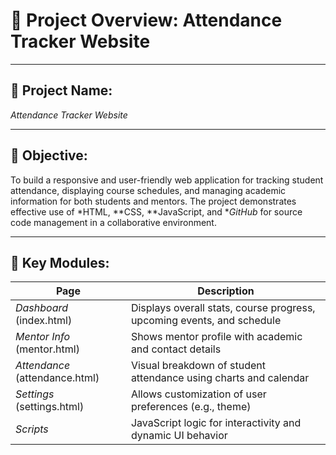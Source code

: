 # 📘 Project Overview: Attendance Tracker Website

---

## 📌 Project Name:
*Attendance Tracker Website*

---

## 🎯 Objective:

To build a responsive and user-friendly web application for tracking student attendance, displaying course schedules, and managing academic information for both students and mentors. The project demonstrates effective use of *HTML, **CSS, **JavaScript, and **GitHub* for source code management in a collaborative environment.

---

## 🧩 Key Modules:

| Page             | Description |
|------------------|-------------|
| *Dashboard* (index.html) | Displays overall stats, course progress, upcoming events, and schedule |
| *Mentor Info* (mentor.html) | Shows mentor profile with academic and contact details |
| *Attendance* (attendance.html) | Visual breakdown of student attendance using charts and calendar |
| *Settings* (settings.html) | Allows customization of user preferences (e.g., theme) |
| *Scripts* | JavaScript logic for interactivity and dynamic UI behavior |
